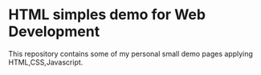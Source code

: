 # HTML simples demo for Web Development 
This repository contains some of my personal small demo pages applying  HTML,CSS,Javascript. 
